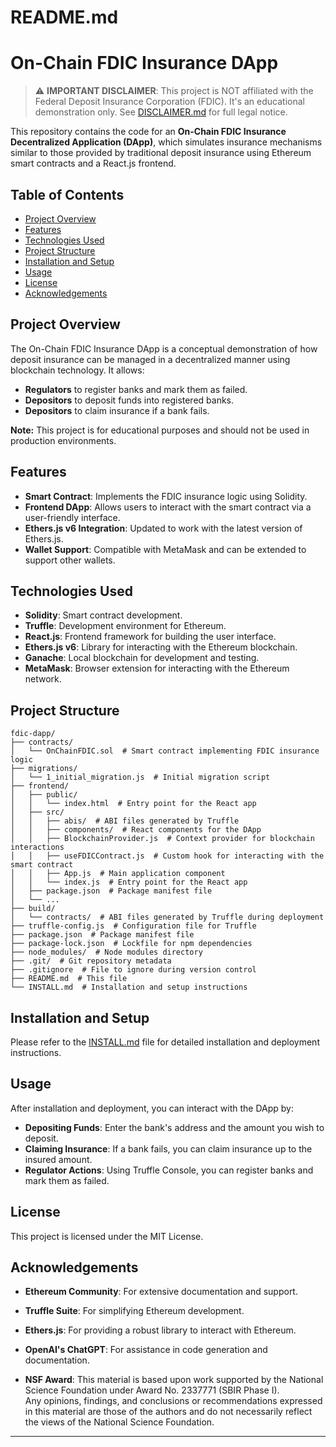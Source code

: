 # README.md

# On-Chain FDIC Insurance DApp

> ⚠️ **IMPORTANT DISCLAIMER**: This project is NOT affiliated with the Federal Deposit Insurance Corporation (FDIC). It's an educational demonstration only. See [DISCLAIMER.md](./DISCLAIMER.md) for full legal notice.

This repository contains the code for an **On-Chain FDIC Insurance Decentralized Application (DApp)**, which simulates insurance mechanisms similar to those provided by traditional deposit insurance using Ethereum smart contracts and a React.js frontend.

## Table of Contents
- [Project Overview](#project-overview)
- [Features](#features)
- [Technologies Used](#technologies-used)
- [Project Structure](#project-structure)
- [Installation and Setup](#installation-and-setup)
- [Usage](#usage)
- [License](#license)
- [Acknowledgements](#acknowledgements)

## Project Overview
The On-Chain FDIC Insurance DApp is a conceptual demonstration of how deposit insurance can be managed in a decentralized manner using blockchain technology. It allows:
- **Regulators** to register banks and mark them as failed.
- **Depositors** to deposit funds into registered banks.
- **Depositors** to claim insurance if a bank fails.

**Note:** This project is for educational purposes and should not be used in production environments.

## Features
- **Smart Contract**: Implements the FDIC insurance logic using Solidity.
- **Frontend DApp**: Allows users to interact with the smart contract via a user-friendly interface.
- **Ethers.js v6 Integration**: Updated to work with the latest version of Ethers.js.
- **Wallet Support**: Compatible with MetaMask and can be extended to support other wallets.

## Technologies Used
- **Solidity**: Smart contract development.
- **Truffle**: Development environment for Ethereum.
- **React.js**: Frontend framework for building the user interface.
- **Ethers.js v6**: Library for interacting with the Ethereum blockchain.
- **Ganache**: Local blockchain for development and testing.
- **MetaMask**: Browser extension for interacting with the Ethereum network.

## Project Structure
```
fdic-dapp/
├── contracts/
│   └── OnChainFDIC.sol  # Smart contract implementing FDIC insurance logic
├── migrations/
│   └── 1_initial_migration.js  # Initial migration script
├── frontend/
│   ├── public/
│   │   └── index.html  # Entry point for the React app
│   ├── src/
│   │   ├── abis/  # ABI files generated by Truffle
│   │   ├── components/  # React components for the DApp
│   │   ├── BlockchainProvider.js  # Context provider for blockchain interactions
│   │   ├── useFDICContract.js  # Custom hook for interacting with the smart contract
│   │   ├── App.js  # Main application component
│   │   └── index.js  # Entry point for the React app
│   ├── package.json  # Package manifest file
│   └── ...
├── build/
│   └── contracts/  # ABI files generated by Truffle during deployment
├── truffle-config.js  # Configuration file for Truffle
├── package.json  # Package manifest file
├── package-lock.json  # Lockfile for npm dependencies
├── node_modules/  # Node modules directory
├── .git/  # Git repository metadata
├── .gitignore  # File to ignore during version control
├── README.md  # This file
└── INSTALL.md  # Installation and setup instructions
```

## Installation and Setup
Please refer to the [INSTALL.md](INSTALL.md) file for detailed installation and deployment instructions.

## Usage
After installation and deployment, you can interact with the DApp by:
- **Depositing Funds**: Enter the bank's address and the amount you wish to deposit.
- **Claiming Insurance**: If a bank fails, you can claim insurance up to the insured amount.
- **Regulator Actions**: Using Truffle Console, you can register banks and mark them as failed.

## License
This project is licensed under the MIT License.

## Acknowledgements
- **Ethereum Community**: For extensive documentation and support.
- **Truffle Suite**: For simplifying Ethereum development.
- **Ethers.js**: For providing a robust library to interact with Ethereum.

- **OpenAI's ChatGPT**: For assistance in code generation and documentation.

- **NSF Award**: This material is based upon work supported by the National Science Foundation under Award No. 2337771 (SBIR Phase I).  
Any opinions, findings, and conclusions or recommendations expressed in this material are those of the authors and do not necessarily reflect the views of the National Science Foundation.
---
